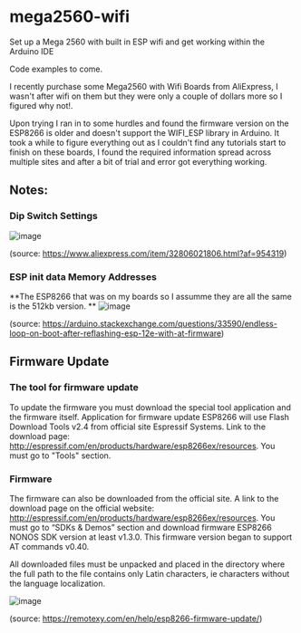 # mega2560-wifi
Set up a Mega 2560 with built in ESP wifi and get working within the Arduino IDE

Code examples to come.

I recently purchase some Mega2560 with Wifi Boards from AliExpress, I wasn't after wifi on them but they were only a couple of dollars more so I figured why not!.

Upon trying I ran in to some hurdles and found the firmware version on the ESP8266 is older and doesn't support the WIFI_ESP library in Arduino.  It took a while to figure everything out as I couldn't find any tutorials start to finish on these boards, I found the required information spread across multiple sites and after a bit of trial and error got everything working.

## Notes:

### Dip Switch Settings

![image](https://github.com/The-Tinkerers-Chronicle/mega2560-wifi/assets/133438787/c7429c1f-ea2c-4ea5-9095-878ea236074d)

(source: https://www.aliexpress.com/item/32806021806.html?af=954319)

### ESP init data Memory Addresses

**The ESP8266 that was on my boards so I assumme they are all the same is the 512kb version. **
![image](https://github.com/The-Tinkerers-Chronicle/mega2560-wifi/assets/133438787/563bbf2d-2444-403d-92b1-c73616a877fc)

(source: https://arduino.stackexchange.com/questions/33590/endless-loop-on-boot-after-reflashing-esp-12e-with-at-firmware)

## Firmware Update

### The tool for firmware update
To update the firmware you must download the special tool application and the firmware itself. Application for firmware update ESP8266 will use Flash Download Tools v2.4 from official site Espressif Systems. Link to the download page: http://espressif.com/en/products/hardware/esp8266ex/resources. You must go to "Tools" section.

### Firmware
The firmware can also be downloaded from the official site. A link to the download page on the official website: http://espressif.com/en/products/hardware/esp8266ex/resources. You must go to “SDKs & Demos” section and download firmware ESP8266 NONOS SDK version at least v1.3.0. This firmware version began to support AT commands v0.40.

All downloaded files must be unpacked and placed in the directory where the full path to the file contains only Latin characters, ie characters without the language localization.

![image](https://github.com/The-Tinkerers-Chronicle/mega2560-wifi/assets/133438787/593d8712-868e-42f0-a301-dd4b87f3a345)

(source: https://remotexy.com/en/help/esp8266-firmware-update/)
